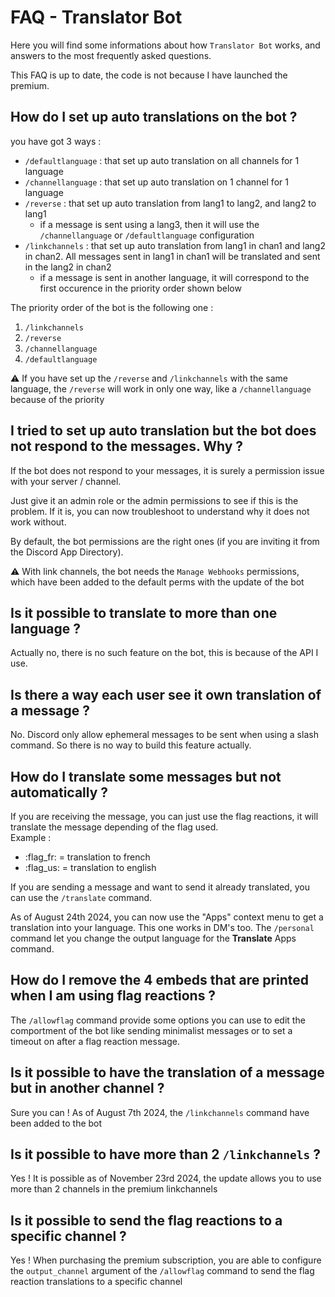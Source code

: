 # FAQ - Translator Bot

Here you will find some informations about how `Translator Bot` works, and answers to the most frequently asked questions.  

This FAQ is up to date, the code is not because I have launched the premium.

## How do I set up auto translations on the bot ?

you have got 3 ways :  
- `/defaultlanguage` : that set up auto translation on all channels for 1 language
- `/channellanguage` : that set up auto translation on 1 channel for 1 language
- `/reverse` : that set up auto translation from lang1 to lang2, and lang2 to lang1
    - if a message is sent using a lang3, then it will use the `/channellanguage` or `/defaultlanguage` configuration
- `/linkchannels` : that set up auto translation from lang1 in chan1 and lang2 in chan2. All messages sent in lang1 in chan1 will be translated and sent in the lang2 in chan2
    - if a message is sent in another language, it will correspond to the first occurence in the priority order shown below

The priority order of the bot is the following one :
1. `/linkchannels`
2. `/reverse`
3. `/channellanguage`
4. `/defaultlanguage`

:warning: If you have set up the `/reverse` and `/linkchannels` with the same language, the `/reverse` will work in only one way, like a `/channellanguage` because of the priority

## I tried to set up auto translation but the bot does not respond to the messages. Why ?

If the bot does not respond to your messages, it is surely a permission issue with your server / channel.  

Just give it an admin role or the admin permissions to see if this is the problem. If it is, you can now troubleshoot to understand why it does not work without.

By default, the bot permissions are the right ones (if you are inviting it from the Discord App Directory).

:warning: With link channels, the bot needs the `Manage Webhooks` permissions, which have been added to the default perms with the update of the bot

## Is it possible to translate to more than one language ?

Actually no, there is no such feature on the bot, this is because of the API I use.

## Is there a way each user see it own translation of a message ?

No. Discord only allow ephemeral messages to be sent when using a slash command. So there is no way to build this feature actually.

## How do I translate some messages but not automatically ?

If you are receiving the message, you can just use the flag reactions, it will translate the message depending of the flag used.  
Example :  
- :flag_fr: = translation to french  
- :flag_us: = translation to english

If you are sending a message and want to send it already translated, you can use the `/translate` command.

As of August 24th 2024, you can now use the "Apps" context menu to get a translation into your language. This one works in DM's too.
The `/personal` command let you change the output language for the **Translate** Apps command.

## How do I remove the 4 embeds that are printed when I am using flag reactions ?

The `/allowflag` command provide some options you can use to edit the comportment of the bot like sending minimalist messages or to set a timeout on after a flag reaction message.

## Is it possible to have the translation of a message but in another channel ?

Sure you can ! As of August 7th 2024, the `/linkchannels` command have been added to the bot

## Is it possible to have more than 2 `/linkchannels` ?

Yes ! It is possible as of November 23rd 2024, the update allows you to use more than 2 channels in the premium linkchannels  

## Is it possible to send the flag reactions to a specific channel ?

Yes ! When purchasing the premium subscription, you are able to configure the `output_channel` argument of the `/allowflag` command to send the flag reaction translations to a specific channel
